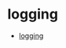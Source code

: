 # logging

- [logging](https://docs.spring.io/spring-boot/docs/2.1.4.RELEASE/reference/htmlsingle/#boot-features-logging)
